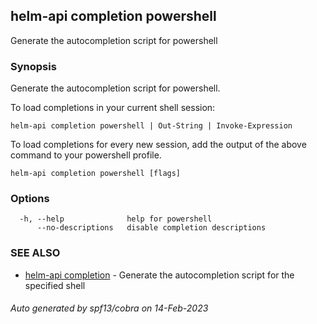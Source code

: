 ## helm-api completion powershell

Generate the autocompletion script for powershell

### Synopsis

Generate the autocompletion script for powershell.

To load completions in your current shell session:

	helm-api completion powershell | Out-String | Invoke-Expression

To load completions for every new session, add the output of the above command
to your powershell profile.


```
helm-api completion powershell [flags]
```

### Options

```
  -h, --help              help for powershell
      --no-descriptions   disable completion descriptions
```

### SEE ALSO

* [helm-api completion](helm-api_completion.md)	 - Generate the autocompletion script for the specified shell

###### Auto generated by spf13/cobra on 14-Feb-2023
